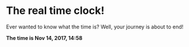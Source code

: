 # The real time clock!

Ever wanted to know what the time is? Well, your journey is about to end!

**The time is Nov 14, 2017, 14:58**